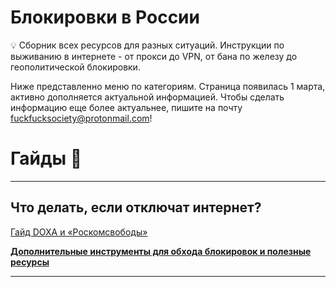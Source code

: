 # Блокировки в России

<aside>
💡 Сборник всех ресурсов для разных ситуаций. Инструкции по выживанию в интернете - от прокси до VPN, от бана по железу до геополитической блокировки.

</aside>

Ниже представленно меню по категориям. Страница появилась 1 марта, активно дополняется актуальной информацией. Чтобы сделать информацию еще более актуальнее, пишите на почту [fuckfucksociety@protonmail.com](mailto:fuckfucksociety@protonmail.com)!

# Гайды 📖

---

## Что делать, если отключат интернет?

[Гайд DOXA и «Роскомсвободы»](https://www.notion.so/DOXA-de34a1e15c424400b2663b2f2063d9bb)

[**Дополнительные инструменты для обхода блокировок и полезные ресурсы**](https://www.notion.so/1c9d217761684939931587e6740cb7e0)

---